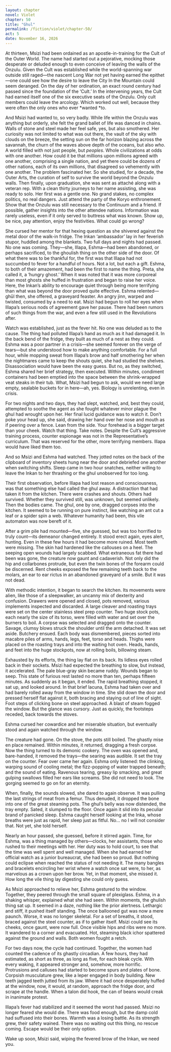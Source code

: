 ```yaml
---
layout: chapter
novel: Violet
chapter: 50
title: "Ghul"
permalink: /fiction/violet/chapter-50/
act: 5
date: November 16, 2026
---
```

At thirteen, Msizi had been ordained as an apostle-in-training for the Cult of the Outer World. The name had started out a pejorative, mocking those desperate or deluded enough to even conceive of leaving the walls of the Onzulu. Given the Cult was established while the world-spanning war outside still raged—the nascent Long War not yet having earned the epithet—one could see how the desire to leave the City In the Mountain could seem deranged. On the day of her ordination, an exact round century had passed since the foundation of the ‘Cult.’ In the intervening years, the Cult had earned itself one of the six executive seats of the Onzulu. Only cult members could leave the arcology. Which worked out well, because they were often the only ones who ever *wanted *to.

And Msizi had wanted to, so very badly. While life within the Onzulu was anything but orderly, she felt the grand ballet of life was danced in chains. Walls of stone and steel made her feel safe, yes, but also smothered. Her curiosity was not limited to what was out there, the vault of the sky with clouds on the breeze, the setting sun on the far horizon blazing across the savannah, the churn of the waves above depth of the oceans, but also *who*. A world filled with not just people, but *peoples*. Whole civilizations at odds with one another. How could it be that millions upon millions agreed with one another, comprising a single nation, and yet there could be dozens of other nations, each of its own millions, that disagreed so vehemently with one another. The problem fascinated her. So she studied, for a decade, the Outer Arts, the curation of self to survive the world beyond the Onzulu walls. Then finally, upon graduation, she was sent as attaché along with a veteran rep. With a clean thirty journeys to her name assisting, she was ready to solo. Her first was a gentle one. No grand stakes, no complex politics, no real dangers. Just attend the party of the Koryo enthronement. Show that the Onzulu was still necessary to the Continuum and a friend. If possible, gather insights into the other attendee nations. Information was rarely useless, even if it only served to buttress what was known. Show up, be nice, pay attention, enjoy the festivities. What could go wrong?

She cursed her mentor for that hexing question as she shivered against the metal door of the walk-in fridge. The Inkan ‘ambassador’ lay in her feverish stupor, huddled among the blankets. Two full days and nights had passed. No one was coming. They—she, Illapa, Eshma—had been abandoned, or perhaps sacrificed, to the ghoulish thing on the other side of the door. Of what there was to be thankful for, the first was that Illapa had not succumbed to fever for a handful of hours. Not a lot, but each a gift. Eshma, to both of their amazement, had been the first to name the thing. Preta, she called it, a ‘hungry ghost.’ When it was noted that it was more corporeal than most ghosts she huffed in frustration and began to raise her voice. Here, the Inkan’s ability to encourage quiet through being more terrifying than what was beyond the door proved quite effective. Eshma relented—ghūl then, she offered, a graveyard feaster. An angry jinn, warped and twisted, consumed by a need to eat. Msizi had begun to roll her eyes when Illapa’s serious nods of agreement gave her pause. There had been rumors of such things from the war, and even a few still used in the Revolutions after.

Watch was established, just as the fever hit. No one was deluded as to the cause. The thing had polluted Illapa’s hand as much as it had damaged it. In the back bend of the fridge, they built as much of a nest as they could. Eshma was a poor partner in a crisis—she seemed forever on the verge of tears—but she understood how to make anything comfortable. For a full hour, while mopping sweat from Illapa’s brow and half smothering her when the nightmares came to keep the shouts quiet, she had studied the shelves. Disassociation would have been the easy guess. But no, as they switched, Eshma shared her brief strategy, then executed. Within minutes, condiment containers had been emptied into the space between the shrink-wrapped veat steaks in their tub. What, Msizi had begun to ask, would we need large empty, sealable buckets for in here—ah, yes. Biology is unrelenting, even in crisis.

For two nights and two days, they had slept, watched, and, best they could, attempted to soothe the agent as she fought whatever minor plague the ghul had wrought upon her. Her final lucid guidance was to watch it. Don’t poke your head up, she said, drawing her hand over her nose and mouth as if peering over a fence. Lean from the side. Your forehead is a bigger target than your cheek. Watch that thing. Take notes. Despite the Cult’s aggressive training process, counter espionage was not in the Representative’s curriculum. That was reserved for the other, more terrifying members. Illapa would have liked them too.

And so Msizi and Eshma had watched. They jotted notes on the back of the clipboard of inventory sheets hung near the door and debriefed one another when switching shifts. Sleep came in two hour snatches, neither willing to leave the Inkan to her thrashing or the ghul unobserved for too long.

Their first observation, before Illapa had lost reason and consciousness, was that something else had called the ghul away. A distraction that had taken it from the kitchen. There were crashes and shouts. Others had survived. Whether they survived still, was unknown, but seemed unlikely. Then the bodies came. The ghul, one by one, dragged corpses into the kitchen. It seemed to be running on pure instinct, like watching an ant cut a leaf or a spider spin a web. Whatever humanity had been, this vile automaton was now bereft of it. 

After a grim pile had mounted—five, she guessed, but was too horrified to truly count—its demeanor changed entirely. It stood erect again, eyes alert, hunting. Even in these few hours it had become more ruined. Most teeth were missing. The skin had hardened like the callouses on a heel. The seeping open wounds had largely scabbed. What extraneous fat there had been was gone, the creature now gaunt and cadaverish. Not only did the hip and collarbones protrude, but even the twin bones of the forearm could be discerned. Rent cheeks exposed the few remaining teeth back to the molars, an ear to ear rictus in an abandoned graveyard of a smile. But it was not dead. 

With methodic intention, it began to search the kitchen. Its movements were alien, like those of a sleepwalker, an uncanny mix of dexterity and confusion. Drawers were opened and closed, pots removed, various implements inspected and discarded. A large cleaver and roasting trays were set on the center stainless steel prep counter. Two huge stock pots, each nearly the size of its torso, were filled with water and set over the burners to boil. A corpse was selected and dragged onto the counter. Savage, clumsy blows struck the shoulder until the arm detached. It was set aside. Butchery ensued. Each body was dismembered, pieces sorted into macabre piles of arms, hands, legs, feet, torso and heads. Thighs were placed on the roasting trays and into the waiting hot oven. Heads, hands, and feet into the huge stockpots, now at rolling boils, billowing steam.

Exhausted by its efforts, the thing lay flat on its back. Its lidless eyes rolled back in their sockets. Msizi had expected the breathing to slow, but instead, it accelerated. The pale blue-gray skin became ruddy. Wounds began to seep. This state of furious rest lasted no more than ten, perhaps fifteen minutes. As suddenly as it began, it ended. The rapid breathing stopped, it sat up, and looked around. In that brief lacuna, Eshma had taken over and had barely rolled away from the window in time. She slid down the door and pressed herself flat against it, both bracing and staying out of line of sight. Foot steps of clicking bone on steel approached. A blast of steam fogged the window. But the glance was cursory. Just as quickly, the footsteps receded, back towards the stoves.

Eshma cursed her cowardice and her miserable situation, but eventually stood and again watched through the window.

The creature had gone. On the stove, the pots still boiled. The ghastly mise en place remained. Within minutes, it returned, dragging a fresh corpse. Now the thing turned to its demonic cookery. The oven was opened and, bare-handed, it removed the trays—the searing was audible. It set the tray on the counter. Fear over came her again. Eshma only listened: the clinking, warping sound of cooling metal; the fizz-popping of water trapped beneath; and the sound of eating. Ravenous tearing, greasy lip smacking, and great gulping swallows filled her ears like screams. She did not need to look. The gorging seemed to go on for an eternity.

When, finally, the sounds slowed, she dared to again observe. It was pulling the last strings of meat from a femur. Thus denuded, it dropped the bone into one of the great steaming pots. The ghul’s belly was now distended, the tray empty. Sated, it slumped to the floor. Once again it slid into its peculiar brand of panicked sleep. Eshma caught herself looking at the Inka, whose breaths were just as rapid, her sleep just as fitful. No… no I will not consider that. Not yet, she told herself.

Nearly an hour passed, she guessed, before it stirred again. Time, for Eshma, was a thing managed by others—clocks, her assistants, those who rushed to their meetings with her. Her duty was to hold court, to see that the time was well spent and well managed. When she had earned her official watch as a junior bureaucrat, she had been so proud. But nothing could eclipse when reached the status of not needing it. The many bangles and bracelets encircling her wrist where a watch once sat were, to her, as marvelous as a crown upon her brow. Yet, in that moment, she missed it. How long the vile thing lay digesting she could only guess.

As Msizi approached to relieve her, Eshma gestured to the window. Together, they peered through the small square of plexiglass. Eshma, in a shaking whisper, explained what she had seen. Within moments, the ghulish thing sat up. It seemed in a daze, nothing like the prior alertness. Lethargic and stiff, it pushed itself standing. The once ballooned gut was now a mere paunch. Worse, it was no longer skeletal. For a set of breaths, it stood, braced against the steel counter, as if to gather itself. Msizi could see its cheeks, once gaunt, were now full. Once visible hips and ribs were no more. It wandered to a corner and evacuated. Hot, steaming black ichor spattered against the ground and walls. Both women fought a retch.

For two days now, the cycle had continued. Together, the women had counted the cadence of its ghastly circadian. A few hours, they had estimated, as short as three, as long as five, for each bleak cycle. With every waking, it appeared stronger and, somehow, more horrific. Protrusions and calluses had started to become spurs and plates of bone. Corpsish musculature grew, like a leper engaged in body building. New teeth jagged teeth jutted from its jaw. Where it had once desperately huffed at the window, now, it would, at random, approach the fridge door, and scrape at the handle. When a talon did hook, the can of beans would creak in inanimate protest.

Illapa’s fever had stabilized and it seemed the worst had passed. Msizi no longer feared she would die. There was food enough, but the damp cold had suffused into their bones. Warmth was a losing battle. As its strength grew, their safety wained. There was no waiting out this thing, no rescue coming. Escape would be their only option.

Wake up soon, Msizi said, wiping the fevered brow of the Inkan, we need you.